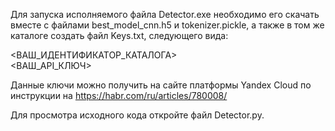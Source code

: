 Для запуска исполняемого файла Detector.exe необходимо его скачать вместе с файлами best_model_cnn.h5 и tokenizer.pickle, а также в том же каталоге создать файл Keys.txt, следующего вида:

<ВАШ_ИДЕНТИФИКАТОР_КАТАЛОГА>  
<ВАШ_API_КЛЮЧ>

Данные ключи можно получить на сайте платформы Yandex Cloud по инструкции на https://habr.com/ru/articles/780008/

Для просмотра исходного кода откройте файл Detector.py.
